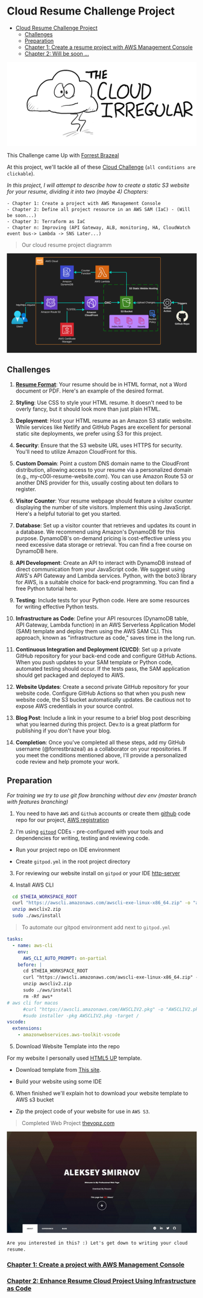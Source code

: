 # Cloud Resume Challenge Project

- [Cloud Resume Challenge Project](#cloud-resume-challenge-project)
  * [Challenges](#challenges)
  * [Preparation](#preparation)
  * [Chapter 1: Create a resume project with AWS Management Console](#chapter-1-create-a-project-with-aws-management-console)
  * [Chapter 2: Will be soon ...](#chapter-2-enhance-resume-cloud-project-using-infrastructure-as-code)
  
![cloud-resume-challenge](assets/cloud-resume-challenge.png)

This Challenge came Up with [Forrest Brazeal](https://forrestbrazeal.com/2020/04/23/the-cloud-resume-challenge/) 

At this project, we'll tackle all of these [Cloud Challenge](https://cloudresumechallenge.dev/docs/the-challenge/aws/) (`all conditions are clickable`).

 *In this project, I will attempt to describe how to create a static S3 website for your resume, dividing it into two (maybe 4) Chapters:*

    - Chapter 1: Create a project with AWS Management Console 
    - Chapter 2: Define all project resource in an AWS SAM (IaC) - (Will be soon...)
    - Chapter 3: Terraform as IaC
    - Chapter n: Improving (API Gateway, ALB, monitoring, HA, CloudWatch event bus-> Lambda -> SNS Later...)

> Our cloud resume project diagramm

![Cloud Resume Architecture Diagram](assets/cloud-resume-arch.png)

## Challenges

1. [**Resume Format**](#resume-html5-and-css-format): Your resume should be in HTML format, not a Word document or PDF. Here's an example of the desired format.

2. **Styling**: Use CSS to style your HTML resume. It doesn't need to be overly fancy, but it should look more than just plain HTML.

3. **Deployment**: Host your HTML resume as an Amazon S3 static website. While services like Netlify and GitHub Pages are excellent for personal static site deployments, we prefer using S3 for this project.

4. **Security**: Ensure that the S3 website URL uses HTTPS for security. You'll need to utilize Amazon CloudFront for this.

5. **Custom Domain**: Point a custom DNS domain name to the CloudFront distribution, allowing access to your resume via a personalized domain (e.g., my-c00l-resume-website.com). You can use Amazon Route 53 or another DNS provider for this, usually costing about ten dollars to register.

6. **Visitor Counter**: Your resume webpage should feature a visitor counter displaying the number of site visitors. Implement this using JavaScript. Here's a helpful tutorial to get you started.

7. **Database**: Set up a visitor counter that retrieves and updates its count in a database. We recommend using Amazon's DynamoDB for this purpose. DynamoDB's on-demand pricing is cost-effective unless you need excessive data storage or retrieval. You can find a free course on DynamoDB here.

8. **API Development**: Create an API to interact with DynamoDB instead of direct communication from your JavaScript code. We suggest using AWS's API Gateway and Lambda services. Python, with the boto3 library for AWS, is a suitable choice for back-end programming. You can find a free Python tutorial here.

9. **Testing**: Include tests for your Python code. Here are some resources for writing effective Python tests.

10. **Infrastructure as Code**: Define your API resources (DynamoDB table, API Gateway, Lambda function) in an AWS Serverless Application Model (SAM) template and deploy them using the AWS SAM CLI. This approach, known as "infrastructure as code," saves time in the long run.

11. **Continuous Integration and Deployment (CI/CD)**: Set up a private GitHub repository for your back-end code and configure GitHub Actions. When you push updates to your SAM template or Python code, automated testing should occur. If the tests pass, the SAM application should get packaged and deployed to AWS.

12. **Website Updates**: Create a second private GitHub repository for your website code. Configure GitHub Actions so that when you push new website code, the S3 bucket automatically updates. Be cautious not to expose AWS credentials in your source control.

13. **Blog Post**: Include a link in your resume to a brief blog post describing what you learned during this project. Dev.to is a great platform for publishing if you don't have your blog.

14. **Completion**: Once you've completed all these steps, add my GitHub username (@forrestbrazeal) as a collaborator on your repositories. If you meet the conditions mentioned above, I'll provide a personalized code review and help promote your work.

## Preparation

*For training we try to use git flow branching without dev env (master branch with features branching)*

1. You need to have `AWS` and `Github` accounts or create them [github](https://github.com) code repo for our project, [AWS registration](https://portal.aws.amazon.com/gp/aws/developer/registration/index.html?nc2=h_ct&src=header_signup)

2. I'm using [`gitpod`](https://www.gitpod.io/) CDEs - pre-configured with your tools and dependencies for writing, testing and reviewing code.

* Run your project repo on IDE environment

* Create `gitpod.yml` in the root project directory

3. For reviewing our website install on `gitpod` or your IDE [http-server](https://marketplace.visualstudio.com/items?itemName=ritwickdey.LiveServer)

4. Install AWS CLI 

```sh
  cd $THEIA_WORKSPACE_ROOT
  curl "https://awscli.amazonaws.com/awscli-exe-linux-x86_64.zip" -o "awscliv2.zip"
  unzip awscliv2.zip
  sudo ./aws/install
```

> To automate our gitpod environment add next to `gitpod.yml`

```yml
tasks:
  - name: aws-cli
    env:
      AWS_CLI_AUTO_PROMPT: on-partial
    before: |
      cd $THEIA_WORKSPACE_ROOT
      curl "https://awscli.amazonaws.com/awscli-exe-linux-x86_64.zip" -o "awscliv2.zip"
      unzip awscliv2.zip
      sudo ./aws/install
      rm -Rf aws*
# aws cli for macos
      #curl "https://awscli.amazonaws.com/AWSCLIV2.pkg" -o "AWSCLIV2.pkg"
      #sudo installer -pkg AWSCLIV2.pkg -target /
vscode:
  extensions:
    - amazonwebservices.aws-toolkit-vscode
```
5. Download Website Template into the repo 

For my website I personally used [HTML5 UP](https://html5up.net/) template.

* Download template from [This site](https://html5up.net/).

* Build your website using some IDE

6. When finished we'll explain hot to download your website template to AWS s3 bucket

* Zip the project code of your website for use in `AWS S3`.

> Completed Web Project [thevopz.com](https://thevopz.com)

![Template1](assets/thevopz.jpg)

`Are you interested in this? :) Let's get down to writing your cloud resume.`

### [Chapter 1: Create a project with AWS Management Console](info/chapter_1.md)

### [Chapter 2: Enhance Resume Cloud Project Using Infrastructure as Code](info/chapter_2.md)